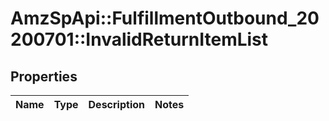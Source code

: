 # AmzSpApi::FulfillmentOutbound_20200701::InvalidReturnItemList

## Properties
Name | Type | Description | Notes
------------ | ------------- | ------------- | -------------

